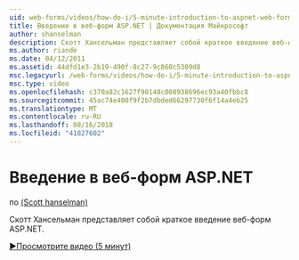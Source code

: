 ```yaml
---
uid: web-forms/videos/how-do-i/5-minute-introduction-to-aspnet-web-forms
title: Введение в веб-форм ASP.NET | Документация Майкрософт
author: shanselman
description: Скотт Хансельман представляет собой краткое введение веб-форм ASP.NET.
ms.author: riande
ms.date: 04/12/2011
ms.assetid: 44dfd1e3-2b19-490f-8c27-9c860c5309d8
msc.legacyurl: /web-forms/videos/how-do-i/5-minute-introduction-to-aspnet-web-forms
msc.type: video
ms.openlocfilehash: c370a82c1627f98148c008938696ec93a40fbbc8
ms.sourcegitcommit: 45ac74e400f9f2b7dbded66297730f6f14a4eb25
ms.translationtype: MT
ms.contentlocale: ru-RU
ms.lasthandoff: 08/16/2018
ms.locfileid: "41827602"
---
```

<a name="intro-to-aspnet-web-forms"></a>Введение в веб-форм ASP.NET
====================
по [(Scott hanselman)](https://github.com/shanselman)

Скотт Хансельман представляет собой краткое введение веб-форм ASP.NET.

[&#9654;Просмотрите видео (5 минут)](https://channel9.msdn.com/Blogs/ASP-NET-Site-Videos/5-minute-introduction-to-aspnet-web-forms)
